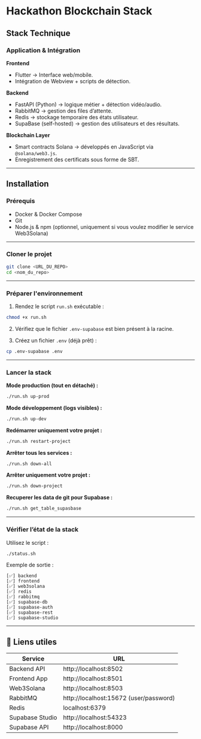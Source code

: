 # Hackathon Blockchain Stack

## Stack Technique

### Application & Intégration

**Frontend**
- Flutter → Interface web/mobile.
- Intégration de Webview + scripts de détection.

**Backend**
- FastAPI (Python) → logique métier + détection vidéo/audio.
- RabbitMQ → gestion des files d’attente.
- Redis → stockage temporaire des états utilisateur.
- SupaBase (self-hosted) → gestion des utilisateurs et des résultats.

**Blockchain Layer**
- Smart contracts Solana → développés en JavaScript via `@solana/web3.js`.
- Enregistrement des certificats sous forme de SBT.

---

## Installation

### Prérequis

- Docker & Docker Compose
- Git
- Node.js & npm (optionnel, uniquement si vous voulez modifier le service Web3Solana)

---

### Cloner le projet

```bash
git clone <URL_DU_REPO>
cd <nom_du_repo>
```

---

### Préparer l'environnement

1. Rendez le script `run.sh` exécutable :

```bash
chmod +x run.sh
```

2. Vérifiez que le fichier `.env-supabase` est bien présent à la racine.

3. Créez un fichier `.env` (déjà prêt) :

```bash
cp .env-supabase .env
```

---

### Lancer la stack

**Mode production (tout en détaché) :**
```bash
./run.sh up-prod
```

**Mode développement (logs visibles) :**
```bash
./run.sh up-dev
```

**Redémarrer uniquement votre projet :**
```bash
./run.sh restart-project
```

**Arrêter tous les services :**
```bash
./run.sh down-all
```

**Arrêter uniquement votre projet :**
```bash
./run.sh down-project
```

**Recuperer les data de git pour Supabase :**
```bash
./run.sh get_table_supasbase
```

---

### Vérifier l’état de la stack

Utilisez le script :
```bash
./status.sh
```

Exemple de sortie :
```
[✅] backend
[✅] frontend
[✅] web3solana
[✅] redis
[✅] rabbitmq
[✅] supabase-db
[✅] supabase-auth
[✅] supabase-rest
[✅] supabase-studio
```

---

## 🚀 Liens utiles

| Service          | URL                                |
|------------------|------------------------------------|
| Backend API     | http://localhost:8502              |
| Frontend App    | http://localhost:8501              |
| Web3Solana      | http://localhost:8503              |
| RabbitMQ        | http://localhost:15672 (user/password) |
| Redis           | localhost:6379                     |
| Supabase Studio | http://localhost:54323             |
| Supabase API    | http://localhost:8000              |
